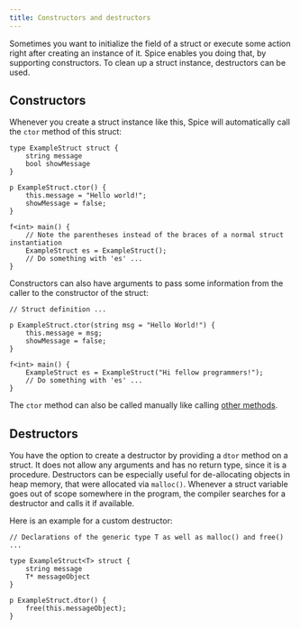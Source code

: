 ```yaml
---
title: Constructors and destructors
---
```


Sometimes you want to initialize the field of a struct or execute some action right after creating an instance of it. Spice
enables you doing that, by supporting constructors. To clean up a struct instance, destructors can be used.

## Constructors
Whenever you create a struct instance like this, Spice will automatically call the `ctor` method of this struct:

```spice
type ExampleStruct struct {
	string message
	bool showMessage
}

p ExampleStruct.ctor() {
	this.message = "Hello world!";
	showMessage = false;
}

f<int> main() {
	// Note the parentheses instead of the braces of a normal struct instantiation
	ExampleStruct es = ExampleStruct();
	// Do something with 'es' ...
}
```

Constructors can also have arguments to pass some information from the caller to the constructor of the struct:

```spice
// Struct definition ...

p ExampleStruct.ctor(string msg = "Hello World!") {
	this.message = msg;
	showMessage = false;
}

f<int> main() {
	ExampleStruct es = ExampleStruct("Hi fellow programmers!");
	// Do something with 'es' ...
}
```

The `ctor` method can also be called manually like calling [other methods](./methods.md).

## Destructors
You have the option to create a destructor by providing a `dtor` method on a struct. It does not allow any arguments and has no
return type, since it is a procedure. Destructors can be especially useful for de-allocating objects in heap memory, that were
allocated via `malloc()`. Whenever a struct variable goes out of scope somewhere in the program, the compiler searches for a
destructor and calls it if available.

Here is an example for a custom destructor:

```spice
// Declarations of the generic type T as well as malloc() and free() ...

type ExampleStruct<T> struct {
	string message
	T* messageObject
}

p ExampleStruct.dtor() {
    free(this.messageObject);
}
```